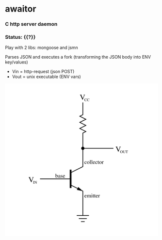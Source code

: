 # awaitor

### C http server daemon 

### Status: {{?}}

Play with 2 libs: mongoose and jsmn

Parses JSON and executes a fork (transforming the JSON body into ENV key/values)

- Vin = http-request (json POST)
- Vout = unix executable (ENV vars)

![just_like_this](this_is.png)

